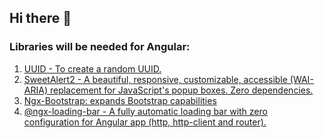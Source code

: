 ## Hi there 👋
### Libraries will be needed for Angular:
  1. [UUID - To create a random UUID.](https://www.npmjs.com/package/uuid)
  2. [SweetAlert2 - A beautiful, responsive, customizable, accessible (WAI-ARIA) replacement for JavaScript's popup boxes. Zero dependencies.](https://www.npmjs.com/package/sweetalert2)
  3. [Ngx-Bootstrap: expands Bootstrap capabilities](https://valor-software.com/ngx-bootstrap/#/)
  4. [@ngx-loading-bar - A fully automatic loading bar with zero configuration for Angular app (http, http-client and router).
](https://aitboudad.github.io/ngx-loading-bar/)

